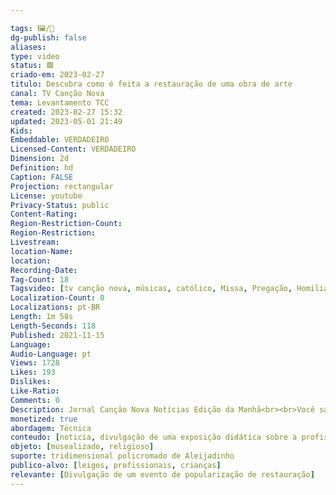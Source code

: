 ```yaml
---

tags: 🖼️/🎥️
dg-publish: false
aliases: 
type: video
status: 🟩️ 
criado-em: 2023-02-27
titulo: Descubra como é feita a restauração de uma obra de arte
canal: TV Canção Nova
tema: Levantamento TCC 
created: 2023-02-27 15:32
updated: 2023-05-01 21:49
Kids: 
Embeddable: VERDADEIRO
Licensed-Content: VERDADEIRO
Dimension: 2d
Definition: hd
Caption: FALSE
Projection: rectangular
License: youtube
Privacy-Status: public
Content-Rating: 
Region-Restriction-Count: 
Region-Restriction: 
Livestream: 
location-Name: 
location: 
Recording-Date: 
Tag-Count: 18
Tagsvideo: [tv canção nova, músicas, católico, Missa, Pregação, Homilia, brazil, missa ao vivo, live missa, Santa Missa, Canção Nova Oficial, Comunidade Canção Nova, Programação TV Canção Nova, TV Canção Nova AO VIVO, AO VIVO TV, cnnoticias, Canção Nova Notícias, Notícias Canção Nova]
Localization-Count: 0
Localizations: pt-BR 
Length: 1m 58s
Length-Seconds: 118
Published: 2021-11-15
Language: 
Audio-Language: pt
Views: 1728
Likes: 193
Dislikes: 
Like-Ratio: 
Comments: 0
Description: Jornal Canção Nova Notícias Edição da Manhã<br><br>Você sabe como é feita a restauração de uma obra de arte  Esse trabalho exige muita atenção e cuidado.<br><br>A gente vai saber um pouquinho mais com a Gabriele Dutra.
monetized: true
abordagem: Técnica
conteudo: [noticia, divulgação de uma exposição didática sobre a profissão]
objeto: [musealizado, religioso]
suporte: tridimensional policromado de Aleijadinho
publico-alvo: [leigos, profissionais, crianças]
relevante: [Divulgação de um evento de popularização de restauração]
---
```

